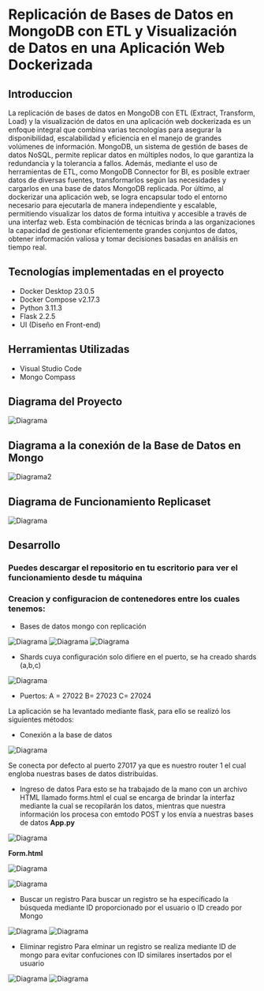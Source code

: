 # Replicación de Bases de Datos en MongoDB con ETL y Visualización de Datos en una Aplicación Web Dockerizada
## Introduccion
La replicación de bases de datos en MongoDB con ETL (Extract, Transform, Load) y la visualización de datos en una aplicación web dockerizada es un enfoque integral que combina varias tecnologías para asegurar la disponibilidad, escalabilidad y eficiencia en el manejo de grandes volúmenes de información. MongoDB, un sistema de gestión de bases de datos NoSQL, permite replicar datos en múltiples nodos, lo que garantiza la redundancia y la tolerancia a fallos. Además, mediante el uso de herramientas de ETL, como MongoDB Connector for BI, es posible extraer datos de diversas fuentes, transformarlos según las necesidades y cargarlos en una base de datos MongoDB replicada. Por último, al dockerizar una aplicación web, se logra encapsular todo el entorno necesario para ejecutarla de manera independiente y escalable, permitiendo visualizar los datos de forma intuitiva y accesible a través de una interfaz web. Esta combinación de técnicas brinda a las organizaciones la capacidad de gestionar eficientemente grandes conjuntos de datos, obtener información valiosa y tomar decisiones basadas en análisis en tiempo real.
## Tecnologías implementadas en el proyecto
- Docker Desktop 23.0.5
- Docker Compose v2.17.3
- Python 3.11.3
- Flask 2.2.5
- UI (Diseño en Front-end)
## Herramientas Utilizadas
- Visual Studio Code 
- Mongo Compass
## Diagrama del Proyecto
![Diagrama](https://github.com/dilanzurita/Proyecto_final_Modelado/blob/main/img/WhatsApp%20Image%202023-07-18%20at%2010.57.56%20AM.jpeg?raw=true)
## Diagrama a la conexión de la Base de Datos en Mongo
![Diagrama2](https://github.com/dilanzurita/Proyecto_final_Modelado/blob/main/img/WhatsApp%20Image%202023-07-18%20at%2010.59.30%20AM.jpeg?raw=true)
## Diagrama de Funcionamiento Replicaset
![Diagrama](https://github.com/dilanzurita/Proyecto_final_Modelado/blob/main/img/WhatsApp%20Image%202023-07-18%20at%2011.00.49%20AM.jpeg?raw=true)
## Desarrollo
### Puedes descargar el repositorio en tu escritorio para ver el funcionamiento desde tu máquina
### Creacion y configuracion de contenedores entre los cuales tenemos: 
- Bases de datos mongo con replicación 

![Diagrama](https://github.com/dilanzurita/Proyecto_final_Modelado/blob/main/img/Captura.JPG)
![Diagrama](https://github.com/dilanzurita/Proyecto_final_Modelado/blob/main/img/Captura2.JPG)
![Diagrama](https://github.com/dilanzurita/Proyecto_final_Modelado/blob/main/img/Captura3.JPG)

- Shards cuya configuración solo difiere en el puerto, se ha creado shards (a,b,c) 

![Diagrama](https://github.com/dilanzurita/Proyecto_final_Modelado/blob/main/img/Captura4.JPG)

- Puertos: 
    A = 27022
    B= 27023
    C= 27024

La aplicación se ha levantado mediante flask, para ello se realizó los siguientes métodos:

-	Conexión a la base de datos

![Diagrama](https://github.com/dilanzurita/Proyecto_final_Modelado/blob/main/img/Captura5.JPG?raw=true)

Se conecta por defecto al puerto 27017 ya que es nuestro router 1 el cual engloba nuestras bases de datos distribuidas.

- Ingreso de datos
Para esto se ha trabajado de la mano con un archivo HTML llamado forms.html el cual se encarga de brindar la interfaz mediante la cual se recopilarán los datos, mientras que nuestra información los procesa con emtodo POST y los envía a nuestras bases de datos 
**App.py**

![Diagrama](https://github.com/dilanzurita/Proyecto_final_Modelado/blob/main/img/Captura6.JPG?raw=true)

**Form.html** 

![Diagrama](https://github.com/dilanzurita/Proyecto_final_Modelado/blob/main/img/captura7.PNG?raw=true)

![Diagrama](https://github.com/dilanzurita/Proyecto_final_Modelado/blob/main/img/captura8.PNG?raw=true)

-	Buscar un registro 
Para buscar un registro se ha especificado la búsqueda mediante ID proporcionado por el usuario o ID creado por Mongo

![Diagrama](https://github.com/dilanzurita/Proyecto_final_Modelado/blob/main/img/captura9.PNG)
![Diagrama](https://github.com/dilanzurita/Proyecto_final_Modelado/blob/main/img/captua10.PNG?raw=true)

-	Eliminar registro 
Para elminar un registro se realiza mediante ID de mongo para evitar confuciones con ID similares insertados por el usuario 

![Diagrama]()
![Diagrama]()